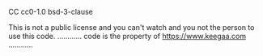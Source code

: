 CC
cc0-1.0
bsd-3-clause

This is not a public license and you can't watch and you not the person to use this code.
............
code is the property of https://www.keegaa.com
............
